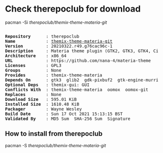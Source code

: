 # Check therepoclub for download

pacman -Si *therepoclub/themix-theme-materia-git*

<div class="highlight"><pre class="highlight"><text>
<b>Repository</b>      : therepoclub
<b>Name</b>            : <a href="../../x86_64/themix-theme-materia-git-20210322.r49.g76cac96c-1-x86_64.pkg.tar.zst">themix-theme-materia-git</a>
<b>Version</b>         : 20210322.r49.g76cac96c-1
<b>Description</b>     : Materia theme plugin (GTK2, GTK3, GTK4, Cinnamon, GNOME, Metacity, Unity, Xfwm) for Themix GUI designer. Have a hack for HiDPI in GTK2.
<b>Architecture</b>    : x86_64
<b>URL</b>             : https://github.com/nana-4/materia-theme
<b>Licenses</b>        : GPL3
<b>Groups</b>          : None
<b>Provides</b>        : themix-theme-materia
<b>Depends On</b>      : gtk3  glib2  gdk-pixbuf2  gtk-engine-murrine  gtk-engines  gnome-themes-extra  sassc  sed  findutils  grep  parallel  meson  optipng  inkscape
<b>Optional Deps</b>   : themix-gui: GUI
<b>Conflicts With</b>  : themix-theme-materia  oomox  oomox-git
<b>Replaces</b>        : None
<b>Download Size</b>   : 595.01 KiB
<b>Installed Size</b>  : 1610.48 KiB
<b>Packager</b>        : Wayne Wesley <wayne6324@gmail.com>
<b>Build Date</b>      : Sun 17 Oct 2021 15:13:15 BST
<b>Validated By</b>    : MD5 Sum  SHA-256 Sum  Signature
</text></pre></div>

## How to install from therepoclub

pacman -S *therepoclub/themix-theme-materia-git*
